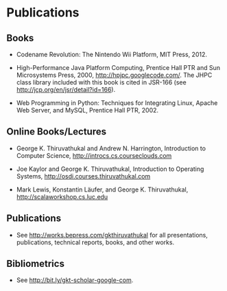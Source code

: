 # Publications

## Books
      
- Codename Revolution: The Nintendo Wii Platform, MIT Press, 2012.

- High-Performance Java Platform Computing, Prentice Hall PTR and Sun Microsystems Press, 2000, <http://hpjpc.googlecode.com/>. The JHPC class library included with this book is cited in JSR-166 (see <http://jcp.org/en/jsr/detail?id=166>).
   
- Web Programming in Python: Techniques for Integrating Linux, Apache Web Server, and MySQL, Prentice Hall PTR, 2002.   

## Online Books/Lectures

- George K. Thiruvathukal and Andrew N. Harrington, Introduction to Computer Science, <http://introcs.cs.courseclouds.com>

- Joe Kaylor and George K. Thiruvathukal, Introduction to Operating Systems, <http://osdi.courses.thiruvathukal.com>

- Mark Lewis, Konstantin Läufer, and George K. Thiruvathukal, <http://scalaworkshop.cs.luc.edu>
   
## Publications

- See <http://works.bepress.com/gkthiruvathukal> for all presentations, publications, technical reports, books, and other works.

## Bibliometrics

- See <http://bit.ly/gkt-scholar-google-com>.

